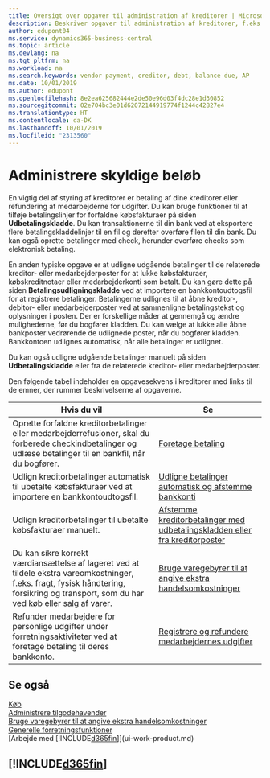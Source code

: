 ```yaml
---
title: Oversigt over opgaver til administration af kreditorer | Microsoft Docs
description: Beskriver opgaver til administration af kreditorer, f.eks. betaling af kreditorer eller udligning af udgående betalinger til finansposter, for at lukke fakturaer eller kreditnotaer.
author: edupont04
ms.service: dynamics365-business-central
ms.topic: article
ms.devlang: na
ms.tgt_pltfrm: na
ms.workload: na
ms.search.keywords: vendor payment, creditor, debt, balance due, AP
ms.date: 10/01/2019
ms.author: edupont
ms.openlocfilehash: 8e2ea625682444e2de50e96d03f4dc28e1d30852
ms.sourcegitcommit: 02e704bc3e01d62072144919774f1244c42827e4
ms.translationtype: HT
ms.contentlocale: da-DK
ms.lasthandoff: 10/01/2019
ms.locfileid: "2313560"
---
```

# <a name="managing-payables"></a>Administrere skyldige beløb

En vigtig del af styring af kreditorer er betaling af dine kreditorer eller refundering af medarbejderne for udgifter. Du kan bruge funktioner til at tilføje betalingslinjer for forfaldne købsfakturaer på siden **Udbetalingskladde**. Du kan transaktionerne til din bank ved at eksportere flere betalingskladdelinjer til en fil og derefter overføre filen til din bank. Du kan også oprette betalinger med check, herunder overføre checks som elektronisk betaling.

En anden typiske opgave er at udligne udgående betalinger til de relaterede kreditor- eller medarbejderposter for at lukke købsfakturaer, købskreditnotaer eller medarbejderkonti som betalt. Du kan gøre dette på siden **Betalingsudligningskladde** ved at importere en bankkontoudtogsfil for at registrere betalinger. Betalingerne udlignes til at åbne kreditor-, debitor- eller medarbejderposter ved at sammenligne betalingstekst og oplysninger i posten. Der er forskellige måder at gennemgå og ændre mulighederne, før du bogfører kladden. Du kan vælge at lukke alle åbne bankposter vedrørende de udlignede poster, når du bogfører kladden. Bankkontoen udlignes automatisk, når alle betalinger er udlignet.

Du kan også udligne udgående betalinger manuelt på siden **Udbetalingskladde** eller fra de relaterede kreditor- eller medarbejderposter.

Den følgende tabel indeholder en opgavesekvens i kreditorer med links til de emner, der rummer beskrivelserne af opgaverne.

| Hvis du vil | Se |
| --- | --- |
| Oprette forfaldne kreditorbetalinger eller medarbejderrefusioner, skal du forberede checkindbetalinger og udlæse betalinger til en bankfil, når du bogfører. |[Foretage betaling](payables-make-payments.md) |
| Udlign kreditorbetalinger automatisk til ubetalte købsfakturaer ved at importere en bankkontoudtogsfil. |[Udligne betalinger automatisk og afstemme bankkonti](receivables-apply-payments-auto-reconcile-bank-accounts.md) |
| Udlign kreditorbetalinger til ubetalte købsfakturaer manuelt. |[Afstemme kreditorbetalinger med udbetalingskladden eller fra kreditorposter](payables-how-apply-purchase-transactions-manually.md) |
|Du kan sikre korrekt værdiansættelse af lageret ved at tildele ekstra vareomkostninger, f.eks. fragt, fysisk håndtering, forsikring og transport, som du har ved køb eller salg af varer.|[Bruge varegebyrer til at angive ekstra handelsomkostninger](payables-how-assign-item-charges.md)|
|Refunder medarbejdere for personlige udgifter under forretningsaktiviteter ved at foretage betaling til deres bankkonto.|[Registrere og refundere medarbejdernes udgifter](finance-how-record-reimburse-employee-expenses.md)|

## <a name="see-also"></a>Se også
[Køb](purchasing-manage-purchasing.md)  
[Administrere tilgodehavender](receivables-manage-receivables.md)  
[Bruge varegebyrer til at angive ekstra handelsomkostninger](payables-how-assign-item-charges.md)  
[Generelle forretningsfunktioner](ui-across-business-areas.md)  
[Arbejde med [!INCLUDE[d365fin](includes/d365fin_md.md)]](ui-work-product.md)

## [!INCLUDE[d365fin](includes/free_trial_md.md)]  
